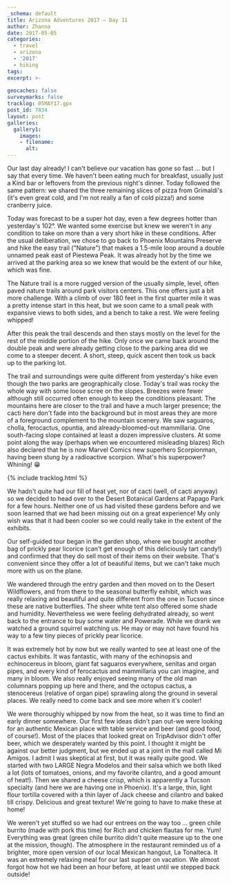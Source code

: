 ```yaml
---
_schema: default
title: Arizona Adventures 2017 – Day 11
author: Zhanna
date: 2017-05-05
categories:
  - travel
  - arizona
  - '2017'
  - hiking
tags:
excerpt: >-
  
geocaches: false
surveymarks: false
tracklog: 05MAY17.gpx
post_id: 7834
layout: post
galleries:
  gallery1:
    images:
    - filename: 
      alt: 
---
```


<!-- photos: 675 (513 in gallery) to 494 (577 in gallery) -->

Our last day already! I can't believe our vacation has gone so fast ... but I say that every time. We haven't been eating much for breakfast, usually just a Kind bar or leftovers from the previous night's dinner. Today followed the same pattern: we shared the three remaining slices of pizza from Grimaldi's (it's even great cold, and I'm not really a fan of cold pizza!) and some cranberry juice. 

Today was forecast to be a super hot day, even a few degrees hotter than yesterday's 102°. We wanted some exercise but knew we weren't in any condition to take on more than a very short hike in these conditions. After the usual deliberation, we chose to go back to Phoenix Mountains Preserve and hike the easy trail ("Nature") that makes a 1.5-mile loop around a double unnamed peak east of Piestewa Peak. It was already hot by the time we arrived at the parking area so we knew that would be the extent of our hike, which was fine. 

The Nature trail is a more rugged version of the usually simple, level, often paved nature trails around park visitors centers. This one offers just a bit more challenge. With a climb of over 180 feet in the first quarter mile it was a pretty intense start in this heat, but we soon came to a small peak with expansive views to both sides, and a bench to take a rest. We were feeling whipped! 

After this peak the trail descends and then stays mostly on the level for the rest of the middle portion of the hike. Only once we came back around the double peak and were already getting close to the parking area did we come to a steeper decent. A short, steep, quick ascent then took us back up to the parking lot.

The trail and surroundings were quite different from yesterday's hike even though the two parks are geographically close. Today's trail was rocky the whole way with some loose scree on the slopes. Breezes were fewer although still occurred often enough to keep the conditions pleasant. The mountains here are closer to the trail and have a much larger presence; the cacti here don't fade into the background but in most areas they are more of a foreground complement to the mountain scenery. We saw saguaros, cholla, ferocactus, opuntia, and already-bloomed-out mammillaria. One south-facing slope contained at least a dozen impressive clusters. At some point along the way (perhaps when we encountered misleading blazes) Rich also declared that he is now Marvel Comics new superhero Scorpionman, having been stung by a radioactive scorpion. What's his superpower? Whining! :grin:

{% include tracklog.html %}

We hadn't quite had our fill of heat yet, nor of cacti (well, of cacti anyway) so we decided to head over to the Desert Botanical Gardens at Papago Park for a few hours. Neither one of us had visited these gardens before and we soon learned that we had been missing out on a great experience! My only wish was that it had been cooler so we could really take in the extent of the exhibits. 

Our self-guided tour began in the garden shop, where we bought another bag of prickly pear licorice (can't get enough of this deliciously tart candy!) and confirmed that they do sell most of their items on their website. That's convenient since they offer a lot of beautiful items, but we can't take much more with us on the plane. 

We wandered through the entry garden and then moved on to the Desert Wildflowers, and from there to the seasonal butterfly exhibit, which was really relaxing and beautiful and quite different from the one in Tucson since these are native butterflies. The sheer white tent also offered some shade and humidity. Nevertheless we were feeling dehydrated already, so went back to the entrance to buy some water and Powerade. While we drank we watched a ground squirrel watching us. He may or may not have found his way to a few tiny pieces of prickly pear licorice.

It was extremely hot by now but we really wanted to see at least one of the cactus exhibits. It was fantastic, with many of the echinopsis and echinocereus in bloom, giant fat saguaros everywhere, senitas and organ pipes, and every kind of ferocactus and mammillaria you can imagine, and many in bloom. We also really enjoyed seeing many of the old man columnars popping up here and there, and the octopus cactus, a stenocereus (relative of organ pipe) sprawling along the ground in several places. We really need to come back and see more when it's cooler!

We were thoroughly whipped by now from the heat, so it was time to find an early dinner somewhere. Our first few ideas didn't pan out-we were looking for an authentic Mexican place with table service and beer (and good food, of course!). Most of the places that looked great on TripAdvisor didn't offer beer, which we desperately wanted by this point. I thought it might be against our better judgment, but we ended up at a joint in the mall called Mi Amigos. I admit I was skeptical at first, but it was really quite good. We started with two LARGE Negra Modelos and their salsa which we both liked a lot (lots of tomatoes, onions, and my favorite cilantro, and a good amount of heat!). Then we shared a cheese crisp, which is apparently a Tucson specialty (and here we are having one in Phoenix). It's a large,  thin, light flour tortilla covered with a thin layer of Jack cheese and cilantro and baked till crispy. Delicious and great texture! We're going to have to make these at home!

We weren't yet stuffed so we had our entrees on the way too ... green chile burrito (made with pork this time) for Rich and chicken flautas for me. Yum! Everything was great (green chile burrito didn't quite measure up to the one at the mission, though). The atmosphere in the restaurant reminded us of a brighter, more open version of our local Mexican hangout, La Tonalteca. It was an extremely relaxing meal for our last supper on vacation. We almost forgot how hot we had been an hour before, at least until we stepped back outside!

